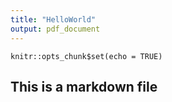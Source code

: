 ```yaml
---
title: "HelloWorld"
output: pdf_document
---
```


```{r setup, include=FALSE}
knitr::opts_chunk$set(echo = TRUE)
```

## This is a markdown file


